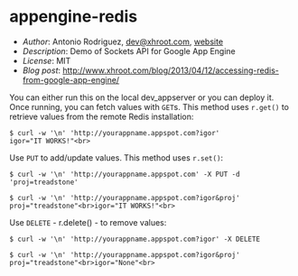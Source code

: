 appengine-redis
===============

- *Author*: Antonio Rodriguez, dev@xhroot.com, [website](http://www.xhroot.com)
- *Description*: Demo of Sockets API for Google App Engine
- *License*: MIT
- *Blog post*: http://www.xhroot.com/blog/2013/04/12/accessing-redis-from-google-app-engine/

You can either run this on the local dev_appserver or you can deploy it.  Once running, you can fetch values with `GET`s.  This method uses `r.get()` to retrieve values from the remote Redis installation:
                                                                                
    $ curl -w '\n' 'http://yourappname.appspot.com?igor'                        
    igor="IT WORKS!"<br>                                                        
                                                                                
Use `PUT` to add/update values.  This method uses `r.set()`:                    
                                                                                
    $ curl -w '\n' 'http://yourappname.appspot.com' -X PUT -d 'proj=treadstone' 
                                                                                
    $ curl -w '\n' 'http://yourappname.appspot.com?igor&proj'                   
    proj="treadstone"<br>igor="IT WORKS!"<br>                                   
                                                                                
Use `DELETE` - r.delete() - to remove values:                                   
                                                                                
    $ curl -w '\n' 'http://yourappname.appspot.com?igor' -X DELETE              
                                                                                
    $ curl -w '\n' 'http://yourappname.appspot.com?igor&proj'                   
    proj="treadstone"<br>igor="None"<br>    



